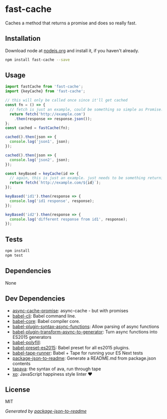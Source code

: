 # fast-cache 

Caches a method that returns a promise and does so really fast.

## Installation

Download node at [nodejs.org](http://nodejs.org) and install it, if you haven't already.

```sh
npm install fast-cache --save
```

## Usage

```js
import fastCache from 'fast-cache';
import {keyCache} from 'fast-cache';

// this will only be called once since it'll get cached
const fn = () => {
  // fetch is just an example, could be something so simple as Promise.resolve(...)
  return fetch('http://example.com')
    .then(response => response.json());
};
const cached = fastCache(fn);

cached().then(json => {
  console.log('json1', json);
});

cached().then(json => {
  console.log('json2', json);
});

const keyBased = keyCache(id => {
  // again, this is just an example. just needs to be something returning a promise
  return fetch(`http://example.com/${id}`);
});

keyBased('id1').then(response => {
  console.log('id1 response', response);
});

keyBased('id2').then(response => {
  console.log('different response from id1', response);
});

```

## Tests

```sh
npm install
npm test
```

## Dependencies

None

## Dev Dependencies

- [async-cache-promise](https://github.com/kesla/async-cache-promise): async-cache - but with promises
- [babel-cli](): Babel command line.
- [babel-core](): Babel compiler core.
- [babel-plugin-syntax-async-functions](https://github.com/babel/babel/tree/master/packages): Allow parsing of async functions
- [babel-plugin-transform-async-to-generator](https://github.com/babel/babel/tree/master/packages): Turn async functions into ES2015 generators
- [babel-polyfill](https://github.com/babel/babel/tree/master/packages): 
- [babel-preset-es2015](https://github.com/babel/babel/tree/master/packages): Babel preset for all es2015 plugins.
- [babel-tape-runner](https://github.com/wavded/babel-tape-runner): Babel + Tape for running your ES Next tests
- [package-json-to-readme](https://github.com/zeke/package-json-to-readme): Generate a README.md from package.json contents
- [tapava](https://github.com/kesla/tapava): the syntax of ava, run through tape
- [xo](https://github.com/sindresorhus/xo): JavaScript happiness style linter ❤️


## License

MIT

_Generated by [package-json-to-readme](https://github.com/zeke/package-json-to-readme)_
